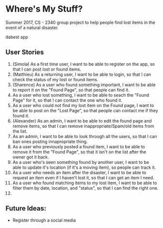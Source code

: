 # Where's My Stuff?

Summer 2017, CS - 2340 group project to help people find lost items in the event of a natural disaster.

dabest app

## User Stories
1. (Simola) As a first time user, I want to be able to register on the app, so that I can post lost or found items.
2. (Matthieu) As a returning user, I want to be able to login, so that I can check the status of my lost or found items.
3. (Sharence) As a user who found something important, I want to be able to report it on the "Found Page", so that people can find it.
4. As a user who lost something, I want to be able to seach the "Found Page" for it, so that I can contact the one who found it. 
5. As a user who could not find my lost item on the Found page, I want to be able to post on the "Lost Page", so that people can contact me if they found it.
6. (Alexander) As an admin, I want to be able to edit the found page and remove items, so that I can remove inappropriate/Spam/old items from the list.
7. As an admin, I want to be able to look through all the users, so that I can ban ones posting innapropriate thing.
8. As a user who previously posted a found item, I want to be able to remove it from the "Found Page", so that it isn't on the list after the owner got it back.
9. As a user who's seen something found by another user, I want to be able to update it's location (if it's a moving item), so people can  track it.
10. As a user who needs an item after the disaster, I want to be able to request an item even if I haven't lost it, so that I can get an item I need.
11. As a user who found matching items to my lost item, I want to be able to filter them by date, location, and "status", so that I can find the right one.
12. 

## Future Ideas:
- Register through a social media
